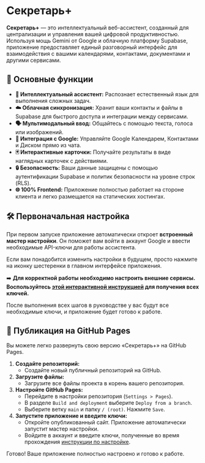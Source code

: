 # Секретарь+

**Секретарь+** — это интеллектуальный веб-ассистент, созданный для централизации и управления вашей цифровой продуктивностью. Используя мощь Gemini от Google и облачную платформу Supabase, приложение предоставляет единый разговорный интерфейс для взаимодействия с вашими календарями, контактами, документами и другими сервисами.

## 🚀 Основные функции

- **🧠 Интеллектуальный ассистент:** Распознает естественный язык для выполнения сложных задач.
- **☁️ Облачная синхронизация:** Хранит ваши контакты и файлы в Supabase для быстрого доступа и интеграции между сервисами.
- **🗣️ Мультимодальный ввод:** Общайтесь с помощью текста, голоса или изображений.
- **📅 Интеграция с Google:** Управляйте Google Календарем, Контактами и Диском прямо из чата.
- **🃏 Интерактивные карточки:** Получайте результаты в виде наглядных карточек с действиями.
- **🔒 Безопасность:** Ваши данные защищены с помощью аутентификации Supabase и политик безопасности на уровне строк (RLS).
- **🌐 100% Frontend:** Приложение полностью работает на стороне клиента и легко размещается на статических хостингах.

## 🛠️ Первоначальная настройка

При первом запуске приложение автоматически откроет **встроенный мастер настройки**. Он поможет вам войти в аккаунт Google и ввести необходимые API-ключи для работы ассистента.

Если вам понадобится изменить настройки в будущем, просто нажмите на иконку шестеренки в главном интерфейсе приложения.

➡️ **Для корректной работы необходимо настроить внешние сервисы. Воспользуйтесь [этой интерактивной инструкцией](httpshttps://cl-tool-builder.web.app/b_QUl6dGdoUTVUTmpWT2h3OXg5Z09PcTlfTE42YVVpNWxhSXZrYzg) для получения всех ключей.**

После выполнения всех шагов в руководстве у вас будут все необходимые ключи, и приложение будет готово к работе.

## 🚀 Публикация на GitHub Pages

Вы можете легко развернуть свою версию «Секретарь+» на GitHub Pages.

1.  **Создайте репозиторий:**
    *   Создайте новый публичный репозиторий на GitHub.
2.  **Загрузите файлы:**
    *   Загрузите все файлы проекта в корень вашего репозитория.
3.  **Настройте GitHub Pages:**
    *   Перейдите в настройки репозитория (`Settings > Pages`).
    *   В разделе `Build and deployment` выберите `Deploy from a branch`.
    *   Выберите ветку `main` и папку `/ (root)`. Нажмите `Save`.
4.  **Запустите приложение и введите ключи:**
    *   Откройте опубликованный сайт. Приложение автоматически запустит мастер настройки.
    *   Войдите в аккаунт и введите ключи, полученные во время прохождения [инструкции по настройке](https://cl-tool-builder.web.app/b_QUl6dGdoUTVUTmpWT2h3OXg5Z09PcTlfTE42YVVpNWxhSXZrYzg).

Готово! Ваше приложение полностью настроено и готово к работе.